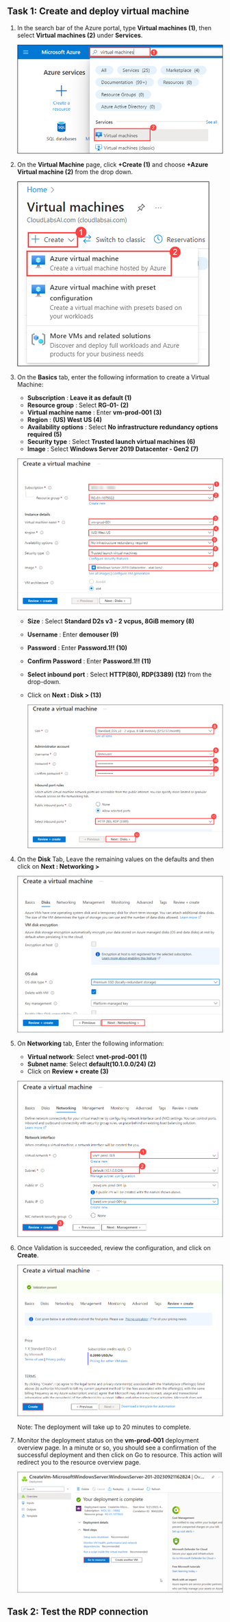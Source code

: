 ## Task 1: Create and deploy virtual machine 

1. In the search bar of the Azure portal, type **Virtual machines (1)**, then select **Virtual machines (2)** under **Services**.

   ![Create resource](../media/95.png)

1. On the **Virtual Machine** page, click **+Create (1)** and choose **+Azure Virtual machine (2)** from the drop down.

   ![Create resource](../media/96.png)

1. On the **Basics** tab, enter the following information to create a 
Virtual Machine:
    
    - **Subscription** : **Leave it as default (1)** 
    - **Resource group** : Select **RG-01-<inject key="DeploymentID" enableCopy="false"/> (2)**
    - **Virtual machine name** :  Enter **vm-prod-001 (3)** 
    - **Region** : **(US) West US (4)** 
    - **Availability options** : Select **No infrastructure redundancy options required (5)**
    -  **Security type** : Select **Trusted launch virtual machines (6)**
    - **Image** : Select **Windows Server 2019 Datacenter - Gen2 (7)**

   ![Create resource](../media/97.png)

    - **Size** : Select **Standard D2s v3 - 2 vcpus, 8GiB memory (8)**
    - **Username** : Enter **demouser (9)** 
    - **Password** : Enter **Password.1!! (10)**
    - **Confirm Password** : Enter **Password.1!! (11)**
    - **Select inbound port** : Select **HTTP(80), RDP(3389) (12)** from the drop-down.
    - Click on **Next : Disk > (13)**

      ![Create resource](../media/98.png)

1. On the **Disk** Tab, Leave the remaining values on the defaults and then click on **Next : Networking >** 

    ![Create resource](../media/99.png)
       
1. On **Networking** tab, Enter the following information: 

    - **Virtual network**: Select **vnet-prod-001 (1)** 
    - **Subnet name**:  Select **default(10.1.0.0/24) (2)**
    -  Click on **Review + create (3)**
      
    ![Create resource](../media/100.png)

1. Once Validation is succeeded, review the configuration, and click on **Create**.
   
    ![Create resource](../media/101.png)

   Note: The deployment will take up to 20 minutes to complete.

1. Monitor the deployment status on the **vm-prod-001** deployment overview page. In a minute or so, you should see a confirmation of the successful deployment and then click on Go to resource. This action will redirect you to the resource overview page.

   ![Create resource](../media/102.png)




## Task 2: Test the RDP connection 
